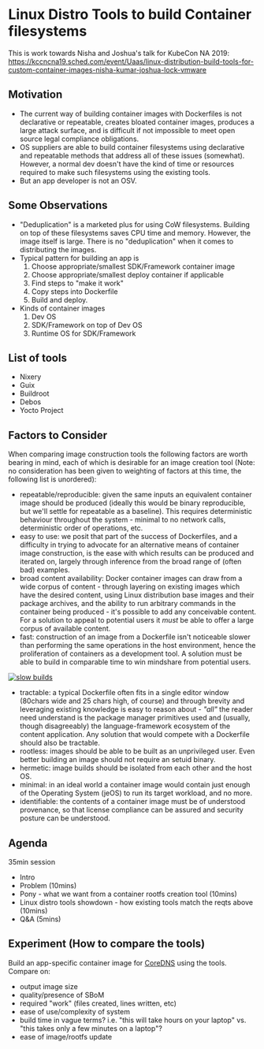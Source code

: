 # Linux Distro Tools to build Container filesystems

This is work towards Nisha and Joshua's talk for KubeCon NA 2019: https://kccncna19.sched.com/event/Uaas/linux-distribution-build-tools-for-custom-container-images-nisha-kumar-joshua-lock-vmware

## Motivation
- The current way of building container images with Dockerfiles is not declarative or repeatable, creates bloated container images, produces a large attack surface, and is difficult if not impossible to meet open source legal compliance obligations.
- OS suppliers are able to build container filesystems using declarative and repeatable methods that address all of these issues (somewhat). However, a normal dev doesn't have the kind of time or resources required to make such filesystems using the existing tools.
- But an app developer is not an OSV.

## Some Observations
- "Deduplication" is a marketed plus for using CoW filesystems. Building on top of these filesystems saves CPU time and memory. However, the image itself is large. There is no "deduplication" when it comes to distributing the images.
- Typical pattern for building an app is
  1. Choose appropriate/smallest SDK/Framework container image
  2. Choose appropriate/smallest deploy container if applicable
  3. Find steps to "make it work"
  4. Copy steps into Dockerfile
  5. Build and deploy.
- Kinds of container images
  1. Dev OS
  2. SDK/Framework on top of Dev OS
  3. Runtime OS for SDK/Framework

## List of tools
- Nixery
- Guix
- Buildroot
- Debos 
- Yocto Project

## Factors to Consider
When comparing image construction tools the following factors are worth bearing in mind, each of which is desirable for an image creation tool (Note: no consideration has been given to weighting of factors at this time, the following list is unordered):
- repeatable/reproducible: given the same inputs an equivalent container image should be produced (ideally this would be binary reproducible, but we'll settle for repeatable as a baseline). This requires deterministic behaviour throughout the system - minimal to no network calls, deterministic order of operations, etc.
- easy to use: we posit that part of the success of Dockerfiles, and a difficulty in trying to advocate for an alternative means of container image construction, is the ease with which results can be produced and iterated on, largely through inference from the broad range of (often bad) examples.
- broad content availability: Docker container images can draw from a wide corpus of content - through layering on existing images which have the desired content, using Linux distribution base images and their package archives, and the ability to run arbitrary commands in the container being produced - it's possible to add any conceivable content. For a solution to appeal to potential  users it _must_ be able to offer a large corpus of available content.
- fast: construction of an image from a Dockerfile isn't noticeable slower than performing the same operations in the host environment, hence the proliferation of containers as a development tool. A solution must be able to build in comparable time to win mindshare from potential users.

[![slow builds](https://imgs.xkcd.com/comics/compiling.png)](https://xkcd.com/303/)

- tractable: a typical Dockerfile often fits in a single editor window (80chars wide and 25 chars high, of course) and through brevity and leveraging existing knowledge is easy to reason about - _"all"_ the reader need understand is the package manager primitives used and (usually, though disagreeably) the language-framework ecosystem of the content application. Any solution that would compete with a Dockerfile should also be tractable.
- rootless: images should be able to be built as an unprivileged user. Even better building an image should not require an setuid binary.
- hermetic: image builds should be isolated from each other and the host OS.
- minimal: in an ideal world a container image would contain just enough of the Operating System (jeOS) to run its target workload, and no more.
- identifiable: the contents of a container image must be of understood provenance, so that license compliance can be assured and security posture can be understood.

## Agenda
35min session
- Intro
- Problem (10mins)
- Pony - what we want from a container rootfs creation tool (10mins)
- Linux distro tools showdown - how existing tools match the reqts above (10mins)
- Q&A (5mins)

## Experiment (How to compare the tools)

Build an app-specific container image for [CoreDNS](https://github.com/coredns/coredns) using the tools. Compare on:
- output image size
- quality/presence of SBoM
- required "work" (files created, lines written, etc)
- ease of use/complexity of system
- build time in vague terms? i.e. "this will take hours on your laptop" vs. "this takes only a few minutes on a laptop"?
- ease of image/rootfs update
